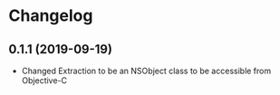 Changelog
=========

0.1.1 (2019-09-19)
------------------

-   Changed Extraction to be an NSObject class to be accessible from Objective-C
